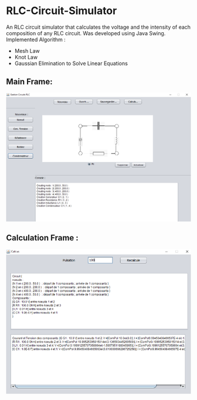 # RLC-Circuit-Simulator
An RLC circuit simulator that calculates the voltage and the intensity of each composition of any RLC circuit.
Was developed using Java Swing. <br>
Implemented Algorithm :
  - Mesh Law
  - Knot Law
  - Gaussian Elimination to Solve Linear Equations
## Main Frame:
![Main Frame](https://github.com/Nezz7/RLC-Circuit-Simulator/blob/master/Main%20Frame.PNG)
## Calculation Frame :
![Calculation Frame](https://github.com/Nezz7/RLC-Circuit-Simulator/blob/master/Calculation%20Frame%20.PNG)
